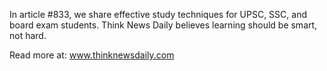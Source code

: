 In article #833, we share effective study techniques for UPSC, SSC, and board exam students. Think News Daily believes learning should be smart, not hard.

Read more at: www.thinknewsdaily.com